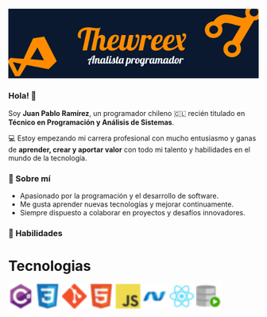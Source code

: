 ![image-20250828143745974](assets/Banner.png)

### Hola! 👋

Soy **Juan Pablo Ramírez**, un programador chileno 🇨🇱 recién titulado en **Técnico en Programación y Análisis de Sistemas**.

💻 Estoy empezando mi carrera profesional con mucho entusiasmo y ganas de **aprender, crear y aportar valor** con todo mi talento y habilidades en el mundo de la tecnología.

### 🔹 Sobre mí

- Apasionado por la programación y el desarrollo de software.
- Me gusta aprender nuevas tecnologías y mejorar continuamente.
- Siempre dispuesto a colaborar en proyectos y desafíos innovadores.

### 🔹 Habilidades

# Tecnologias

<p float="left">
  <img src="assets/CSharp.png" width="50" /> 
  <img src="assets/CSS3.png" width="50" /> 
  <img src="assets/Git.png" width="50" /> 
  <img src="assets/HTML5.png" width="50" /> 
  <img src="assets/JavaScript.png" width="50" /> 
  <img src="assets/NET.png" width="50" /> 
  <img src="assets/React.png" width="50" /> 
  <img src="assets/SQL.png" width="50" /> 
</p>

<!--
**Thewreex/Thewreex** is a ✨ _special_ ✨ repository because its `README.md` (this file) appears on your GitHub profile.

Here are some ideas to get you started:

- 🔭 I’m currently working on ...
- 🌱 I’m currently learning ...
- 👯 I’m looking to collaborate on ...
- 🤔 I’m looking for help with ...
- 💬 Ask me about ...
- 📫 How to reach me: ...
- 😄 Pronouns: ...
- ⚡ Fun fact: ...
-->
